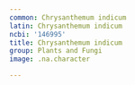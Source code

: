 ```yaml
---
common: Chrysanthemum indicum
latin: Chrysanthemum indicum
ncbi: '146995'
title: Chrysanthemum indicum
group: Plants and Fungi
image: .na.character

---
```

